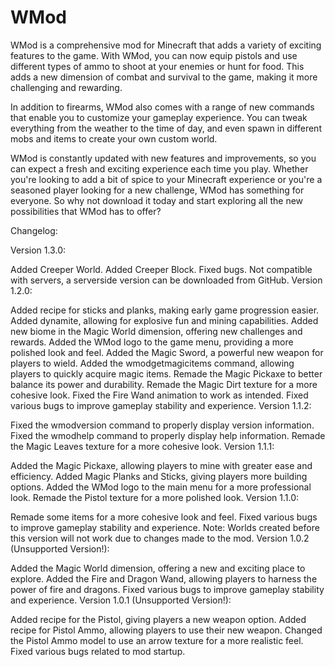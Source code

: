 # WMod

WMod is a comprehensive mod for Minecraft that adds a variety of exciting features to the game. With WMod, you can now equip pistols and use different types of ammo to shoot at your enemies or hunt for food. This adds a new dimension of combat and survival to the game, making it more challenging and rewarding.

In addition to firearms, WMod also comes with a range of new commands that enable you to customize your gameplay experience. You can tweak everything from the weather to the time of day, and even spawn in different mobs and items to create your own custom world.

WMod is constantly updated with new features and improvements, so you can expect a fresh and exciting experience each time you play. Whether you're looking to add a bit of spice to your Minecraft experience or you're a seasoned player looking for a new challenge, WMod has something for everyone. So why not download it today and start exploring all the new possibilities that WMod has to offer?



Changelog:

Version 1.3.0:

Added Creeper World.
Added Creeper Block.
Fixed bugs.
Not compatible with servers, a serverside version can be downloaded from GitHub.
Version 1.2.0:

Added recipe for sticks and planks, making early game progression easier.
Added dynamite, allowing for explosive fun and mining capabilities.
Added new biome in the Magic World dimension, offering new challenges and rewards.
Added the WMod logo to the game menu, providing a more polished look and feel.
Added the Magic Sword, a powerful new weapon for players to wield.
Added the wmodgetmagicitems command, allowing players to quickly acquire magic items.
Remade the Magic Pickaxe to better balance its power and durability.
Remade the Magic Dirt texture for a more cohesive look.
Fixed the Fire Wand animation to work as intended.
Fixed various bugs to improve gameplay stability and experience.
Version 1.1.2:

Fixed the wmodversion command to properly display version information.
Fixed the wmodhelp command to properly display help information.
Remade the Magic Leaves texture for a more cohesive look.
Version 1.1.1:

Added the Magic Pickaxe, allowing players to mine with greater ease and efficiency.
Added Magic Planks and Sticks, giving players more building options.
Added the WMod logo to the main menu for a more professional look.
Remade the Pistol texture for a more polished look.
Version 1.1.0:

Remade some items for a more cohesive look and feel.
Fixed various bugs to improve gameplay stability and experience.
Note: Worlds created before this version will not work due to changes made to the mod.
Version 1.0.2 (Unsupported Version!):

Added the Magic World dimension, offering a new and exciting place to explore.
Added the Fire and Dragon Wand, allowing players to harness the power of fire and dragons.
Fixed various bugs to improve gameplay stability and experience.
Version 1.0.1 (Unsupported Version!):

Added recipe for the Pistol, giving players a new weapon option.
Added recipe for Pistol Ammo, allowing players to use their new weapon.
Changed the Pistol Ammo model to use an arrow texture for a more realistic feel.
Fixed various bugs related to mod startup.
